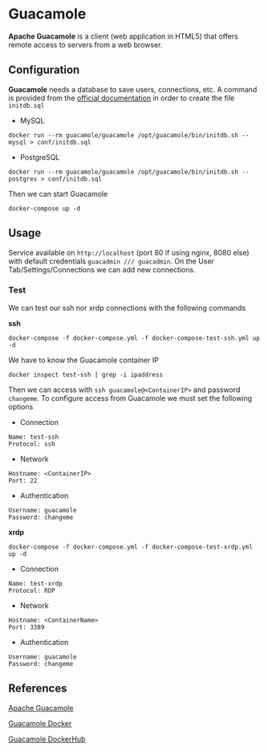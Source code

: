 # Guacamole

**Apache Guacamole** is a client (web application in HTML5) that offers remote access to servers from a web browser.

## Configuration

**Guacamole** needs a database to save users, connections, etc. A command is provided from the [official documentation](https://guacamole.apache.org/doc/gug/guacamole-docker.html) in order to create the file `initdb.sql`

- MySQL

`docker run --rm guacamole/guacamole /opt/guacamole/bin/initdb.sh --mysql > conf/initdb.sql`

- PostgreSQL

`docker run --rm guacamole/guacamole /opt/guacamole/bin/initdb.sh --postgres > conf/initdb.sql`

Then we can start Guacamole

`docker-compose up -d`

## Usage

Service available on `http://localhost` (port 80 if using nginx, 8080 else) with default credentials `guacadmin /// guacadmin`. On the User Tab/Settings/Connections we can add new connections.

### Test

We can test our ssh nor xrdp connections with the following commands

**ssh**

`docker-compose -f docker-compose.yml -f docker-compose-test-ssh.yml up -d`

We have to know the Guacamole container IP

`docker inspect test-ssh | grep -i ipaddress`

Then we can access with `ssh guacamole@<ContainerIP>` and password `changeme`. To configure access from Guacamole we must set the following options

- Connection

~~~
Name: test-ssh
Protocol: ssh
~~~

- Network

~~~
Hostname: <ContainerIP>
Port: 22
~~~

- Authentication

~~~
Username: guacamole
Password: changeme
~~~

**xrdp**

`docker-compose -f docker-compose.yml -f docker-compose-test-xrdp.yml up -d`

- Connection

~~~
Name: test-xrdp
Protocol: RDP
~~~

- Network

~~~
Hostname: <ContainerName>
Port: 3389
~~~

- Authentication

~~~
Username: guacamole
Password: changeme
~~~

## References

[Apache Guacamole](https://guacamole.apache.org/)

[Guacamole Docker](https://guacamole.apache.org/doc/gug/guacamole-docker.html)

[Guacamole DockerHub](https://hub.docker.com/r/guacamole/guacamole)